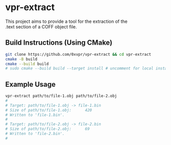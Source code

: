 # vpr-extract
This project aims to provide a tool for the extraction of the  
.text section of a COFF object file.

## Build Instructions (Using CMake)
```bash
git clone https://github.com/0xvpr/vpr-extract && cd vpr-extract
cmake -B build
cmake --build build
# sudo cmake --build build --target install # uncomment for local install
```

## Example Usage
```bash
vpr-extract path/to/file-1.obj path/to/file-2.obj
#
# Target: path/to/file-1.obj -> file-1.bin
# Size of path/to/file-1.obj:      420
# Written to 'file-1.bin'.
# 
# Target: path/to/file-2.obj -> file-2.bin
# Size of path/to/file-2.obj:      69
# Written to 'file-2.bin'.
#
```
